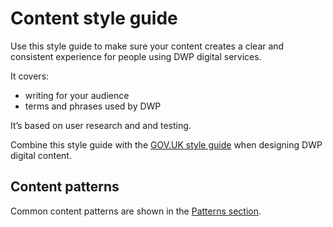 # Content style guide

Use this style guide to make sure your content creates a clear and consistent experience for people using DWP digital services. 

It covers:
 - writing for your audience
 - terms and phrases used by DWP 

It’s based on user research and and testing.

Combine this style guide with the [GOV.UK style guide](https://www.gov.uk/guidance/style-guide/a-to-z-of-gov-uk-style) when designing DWP digital content. 

## Content patterns 
Common content patterns are shown in the [Patterns section](/patterns).
